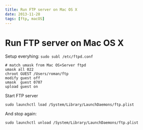```yaml
---
title: Run FTP server on Mac OS X
date: 2013-11-28
tags: [ftp, macOS]
---
```


# Run FTP server on Mac OS X

Setup everyhing: `sudo subl /etc/ftpd.conf`

```shell
# match umask from Mac OS×Server ftpd
umask all 022
chroot GUEST /Users/roman/ftp
modify guest off
umask  guest 0707
upload guest on
```

Start FTP server

```shell
sudo launchctl load /System/Library/LaunchDaemons/ftp.plist
```

And stop again:

```shell
sudo launchctl unload /System/Library/LaunchDaemons/ftp.plist
```
